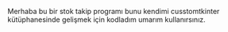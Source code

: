 Merhaba bu bir stok takip programı bunu kendimi cusstomtkinter kütüphanesinde gelişmek için kodladım umarım kullanırsınız.
